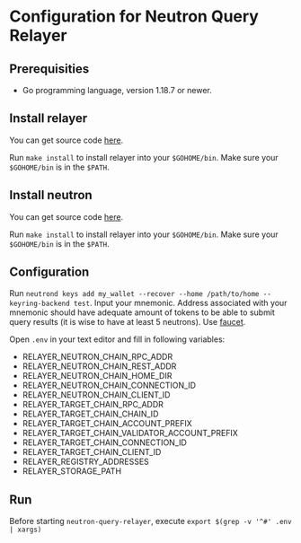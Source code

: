 # Configuration for Neutron Query Relayer

## Prerequisities

- Go programming language, version 1.18.7 or newer.

## Install relayer

You can get source code [here](https://github.com/neutron-org/neutron-query-relayer).

Run `make install` to install relayer into your `$GOHOME/bin`.
Make sure your `$GOHOME/bin` is in the `$PATH`.

## Install neutron

You can get source code [here](https://github.com/neutron-org/neutron).

Run `make install` to install relayer into your `$GOHOME/bin`.
Make sure your `$GOHOME/bin` is in the `$PATH`.

## Configuration

Run `neutrond keys add my_wallet --recover --home /path/to/home --keyring-backend test`.
Input your mnemonic. Address associated with your mnemonic should have adequate amount
of tokens to be able to submit query results (it is wise to have at least 5 neutrons).
Use [faucet](http://23.109.159.28/).

Open `.env` in your text editor and fill in following variables:
- RELAYER_NEUTRON_CHAIN_RPC_ADDR
- RELAYER_NEUTRON_CHAIN_REST_ADDR
- RELAYER_NEUTRON_CHAIN_HOME_DIR
- RELAYER_NEUTRON_CHAIN_CONNECTION_ID
- RELAYER_NEUTRON_CHAIN_CLIENT_ID
- RELAYER_TARGET_CHAIN_RPC_ADDR
- RELAYER_TARGET_CHAIN_CHAIN_ID
- RELAYER_TARGET_CHAIN_ACCOUNT_PREFIX
- RELAYER_TARGET_CHAIN_VALIDATOR_ACCOUNT_PREFIX
- RELAYER_TARGET_CHAIN_CONNECTION_ID
- RELAYER_TARGET_CHAIN_CLIENT_ID
- RELAYER_REGISTRY_ADDRESSES
- RELAYER_STORAGE_PATH

## Run

Before starting `neutron-query-relayer`, execute `export $(grep -v '^#' .env | xargs)`

